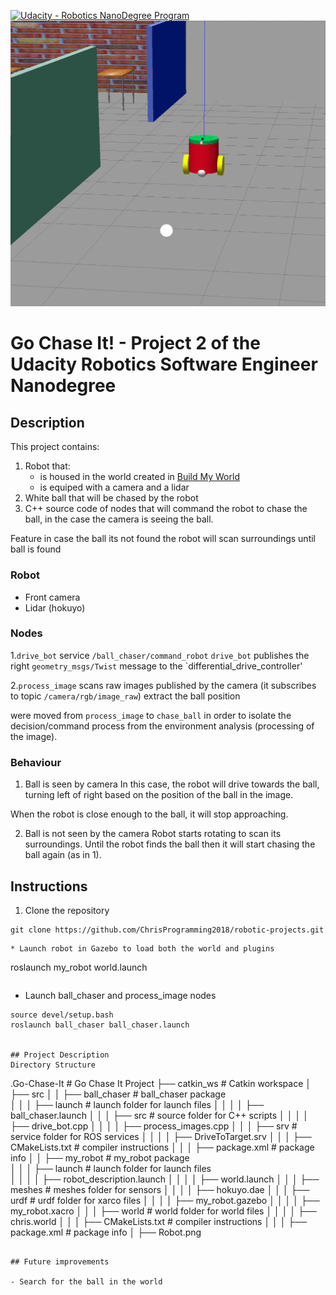 [![Udacity - Robotics NanoDegree Program](https://s3-us-west-1.amazonaws.com/udacity-robotics/Extra+Images/RoboND_flag.png)](https://www.udacity.com/robotics)
![Robot](./Robot.png)

# Go Chase It! - Project 2 of the Udacity Robotics Software Engineer Nanodegree

## Description

This project contains:
1. Robot that:
    - is housed in the world created in [Build My World](https://github.com/ChrisProgramming2018/robotic-projects/tree/master/Project_1_BuildMyWorld "RoboND Project-1")
    - is equiped with a camera and a lidar
2. White ball that will be chased by the robot
3. C++ source code of nodes that will command the robot to chase the ball, in the case the camera is seeing the ball.

Feature in case the ball its not found the robot will scan surroundings until ball is found

### Robot
- Front camera
- Lidar (hokuyo)

### Nodes

1.`drive_bot`
service `/ball_chaser/command_robot`
`drive_bot` publishes the right `geometry_msgs/Twist` message to the `differential_drive_controller'

2.`process_image` scans raw images published by the camera (it subscribes to topic `/camera/rgb/image_raw`) extract the ball position 

   

were moved from `process_image` to `chase_ball` in order to isolate the decision/command process from the environment analysis (processing of the image).

### Behaviour

1. Ball is seen by camera
   In this case, the robot will drive towards the ball, turning left of right based on the position of the ball in the image.


  When the robot is close enough to the ball, it will stop approaching.



2. Ball is not seen by the camera
   Robot starts rotating to scan its surroundings.
   Until the robot finds the ball then it will start chasing the ball again (as in 1).
      
      
## Instructions

1. Clone the repository

```git
git clone https://github.com/ChrisProgramming2018/robotic-projects.git
```
```
* Launch robot in Gazebo to load both the world and plugins  
```
roslaunch my_robot world.launch
```  

```  
* Launch ball_chaser and process_image nodes  
```
source devel/setup.bash
roslaunch ball_chaser ball_chaser.launch


## Project Description  
Directory Structure  
```
.Go-Chase-It                                   # Go Chase It Project
├── catkin_ws                                  # Catkin workspace
│   ├── src
│   │   ├── ball_chaser                        # ball_chaser package        
│   │   │   ├── launch                         # launch folder for launch files
│   │   │   │   ├── ball_chaser.launch
│   │   │   ├── src                            # source folder for C++ scripts
│   │   │   │   ├── drive_bot.cpp
│   │   │   │   ├── process_images.cpp
│   │   │   ├── srv                            # service folder for ROS services
│   │   │   │   ├── DriveToTarget.srv
│   │   │   ├── CMakeLists.txt                 # compiler instructions
│   │   │   ├── package.xml                    # package info
│   │   ├── my_robot                           # my_robot package        
│   │   │   ├── launch                         # launch folder for launch files   
│   │   │   │   ├── robot_description.launch
│   │   │   │   ├── world.launch
│   │   │   ├── meshes                         # meshes folder for sensors
│   │   │   │   ├── hokuyo.dae
│   │   │   ├── urdf                           # urdf folder for xarco files
│   │   │   │   ├── my_robot.gazebo
│   │   │   │   ├── my_robot.xacro
│   │   │   ├── world                         # world folder for world files
│   │   │   │   ├── chris.world
│   │   │   ├── CMakeLists.txt                 # compiler instructions
│   │   │   ├── package.xml                    # package info
│   ├── Robot.png
```

## Future improvements

- Search for the ball in the world  
